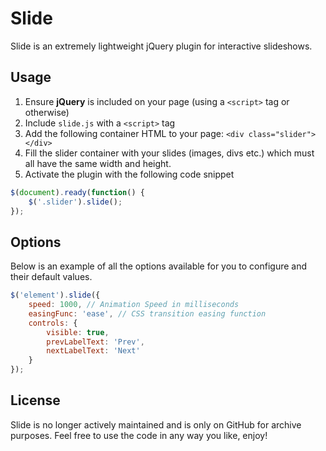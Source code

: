 # Slide
Slide is an extremely lightweight jQuery plugin for interactive slideshows.

## Usage
1. Ensure **jQuery** is included on your page (using a `<script>` tag or otherwise)
2. Include `slide.js` with a `<script>` tag
3. Add the following container HTML to your page: `<div class="slider"></div>` 
4. Fill the slider container with your slides (images, divs etc.) which must all have the same width and height.
5. Activate the plugin with the following code snippet

```javascript
$(document).ready(function() {
    $('.slider').slide();
});
```

## Options
Below is an example of all the options available for you to configure and their default values.
```javascript
$('element').slide({
    speed: 1000, // Animation Speed in milliseconds
    easingFunc: 'ease', // CSS transition easing function
    controls: {
        visible: true,
        prevLabelText: 'Prev',
        nextLabelText: 'Next'
    }
});
```

## License
Slide is no longer actively maintained and is only on GitHub for archive purposes. Feel free to use the code in any way you like, enjoy!
